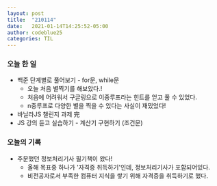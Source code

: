 ```yaml
---
layout: post
title:  "210114"
date:   2021-01-14T14:25:52-05:00
author: codeblue25
categories: TIL
---
```


<h3>오늘 한 일</h3>

* 백준 단계별로 풀어보기 - for문, while문
  * 오늘 처음 별찍기를 해보았다.!
  * 처음에 어려워서 구글링으로 이중루프라는 힌트를 얻고 풀 수 있었다.
  * n중루프로 다양한 별을 찍을 수 있다는 사실이 재밌었다! 
* 바닐라JS 챌린지 과제 完
* JS 강의 듣고 실습하기 - 계산기 구현하기 (조건문)



<h3>오늘의 기록</h3>

* 주문했던 정보처리기사 필기책이 왔다!
  * 올해 목표중 하나가 '자격증 취득하기'인데, 정보처리기사가 포함되어있다.
  * 비전공자로서 부족한 컴퓨터 지식을 쌓기 위해 자격증을 취득하기로 했다.